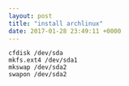```yaml
---
layout: post
title: "install archlinux"
date: 2017-01-28 23:49:11 +0000
---
```


    cfdisk /dev/sda
    mkfs.ext4 /dev/sda1
    mkswap /dev/sda2
    swapon /dev/sda2
